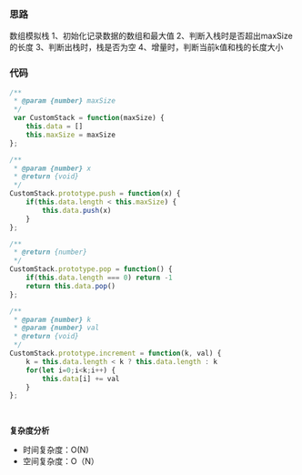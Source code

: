 ### 思路 
 
数组模拟栈
1、初始化记录数据的数组和最大值
2、判断入栈时是否超出maxSize的长度
3、判断出栈时，栈是否为空
4、增量时，判断当前k值和栈的长度大小
 
 
### 代码 
 
 
``` js
/**
 * @param {number} maxSize
 */
 var CustomStack = function(maxSize) {
    this.data = []
    this.maxSize = maxSize
};

/** 
 * @param {number} x
 * @return {void}
 */
CustomStack.prototype.push = function(x) {
    if(this.data.length < this.maxSize) {
        this.data.push(x)
    }
};

/**
 * @return {number}
 */
CustomStack.prototype.pop = function() {
    if(this.data.length === 0) return -1
    return this.data.pop()
};

/** 
 * @param {number} k 
 * @param {number} val
 * @return {void}
 */
CustomStack.prototype.increment = function(k, val) {
    k = this.data.length < k ? this.data.length : k
    for(let i=0;i<k;i++) {
        this.data[i] += val
    }
};

 
``` 
 
**复杂度分析** 
- 时间复杂度：O(N) 
- 空间复杂度：O（N）